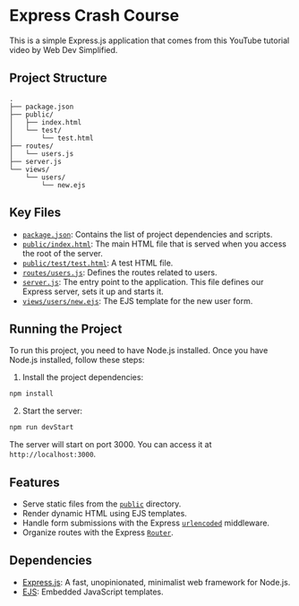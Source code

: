 # Express Crash Course

This is a simple Express.js application that comes from this YouTube tutorial video by Web Dev Simplified. 

## Project Structure

```
.
├── package.json
├── public/
│   ├── index.html
│   └── test/
│       └── test.html
├── routes/
│   └── users.js
├── server.js
└── views/
    └── users/
        └── new.ejs
```

## Key Files

- [`package.json`](command:_github.copilot.openSymbolInFile?%5B%22package.json%22%2C%22package.json%22%5D "package.json"): Contains the list of project dependencies and scripts.
- [`public/index.html`](command:_github.copilot.openSymbolInFile?%5B%22public%2Findex.html%22%2C%22public%2Findex.html%22%5D "public/index.html"): The main HTML file that is served when you access the root of the server.
- [`public/test/test.html`](command:_github.copilot.openSymbolInFile?%5B%22public%2Ftest%2Ftest.html%22%2C%22public%2Ftest%2Ftest.html%22%5D "public/test/test.html"): A test HTML file.
- [`routes/users.js`](command:_github.copilot.openSymbolInFile?%5B%22routes%2Fusers.js%22%2C%22routes%2Fusers.js%22%5D "routes/users.js"): Defines the routes related to users.
- [`server.js`](command:_github.copilot.openSymbolInFile?%5B%22server.js%22%2C%22server.js%22%5D "server.js"): The entry point to the application. This file defines our Express server, sets it up and starts it.
- [`views/users/new.ejs`](command:_github.copilot.openSymbolInFile?%5B%22views%2Fusers%2Fnew.ejs%22%2C%22views%2Fusers%2Fnew.ejs%22%5D "views/users/new.ejs"): The EJS template for the new user form.

## Running the Project

To run this project, you need to have Node.js installed. Once you have Node.js installed, follow these steps:

1. Install the project dependencies:

```sh
npm install
```

2. Start the server:

```sh
npm run devStart
```

The server will start on port 3000. You can access it at `http://localhost:3000`.

## Features

- Serve static files from the [``public``](command:_github.copilot.openRelativePath?%5B%7B%22scheme%22%3A%22file%22%2C%22authority%22%3A%22%22%2C%22path%22%3A%22%2Fc%3A%2FUsers%2F14388%2Fcode%2Fexpress-crash-course%2Fpublic%22%2C%22query%22%3A%22%22%2C%22fragment%22%3A%22%22%7D%5D "c:\Users\14388\code\express-crash-course\public") directory.
- Render dynamic HTML using EJS templates.
- Handle form submissions with the Express [`urlencoded`](command:_github.copilot.openSymbolFromReferences?%5B%7B%22%24mid%22%3A1%2C%22external%22%3A%22file%3A%2F%2F%2Fc%253A%2FUsers%2F14388%2FAppData%2FLocal%2FMicrosoft%2FTypeScript%2F5.4%2Fnode_modules%2F%2540types%2Fbody-parser%2Findex.d.ts%22%2C%22path%22%3A%22%2FC%3A%2FUsers%2F14388%2FAppData%2FLocal%2FMicrosoft%2FTypeScript%2F5.4%2Fnode_modules%2F%40types%2Fbody-parser%2Findex.d.ts%22%2C%22scheme%22%3A%22file%22%7D%2C%7B%22line%22%3A33%2C%22character%22%3A8%7D%5D "../../AppData/Local/Microsoft/TypeScript/5.4/node_modules/@types/body-parser/index.d.ts") middleware.
- Organize routes with the Express [`Router`](command:_github.copilot.openSymbolFromReferences?%5B%7B%22%24mid%22%3A1%2C%22path%22%3A%22%2FC%3A%2FUsers%2F14388%2FAppData%2FLocal%2FMicrosoft%2FTypeScript%2F5.4%2Fnode_modules%2F%40types%2Fexpress%2Findex.d.ts%22%2C%22scheme%22%3A%22file%22%7D%2C%7B%22line%22%3A62%2C%22character%22%3A4%7D%5D "../../AppData/Local/Microsoft/TypeScript/5.4/node_modules/@types/express/index.d.ts").

## Dependencies

- [Express.js](https://expressjs.com/): A fast, unopinionated, minimalist web framework for Node.js.
- [EJS](https://ejs.co/): Embedded JavaScript templates.
